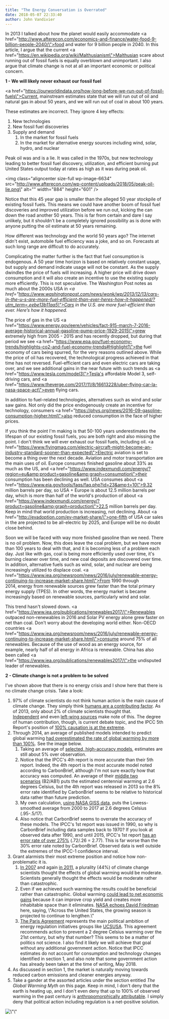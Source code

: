 ```yaml
---
title: "The Energy Conversation is Overrated"
date: 2018-05-07 22:33:40
author: John Vandivier
---
```




In 2013 I talked about how the planet would easily accommodate <a href=\"http://www.afterecon.com/economics-and-finance/water-food-9-billion-people-2040/\">food and water for 9 billion people</a> in 2040. In this article, I argue that the current <a href=\"https://en.wikipedia.org/wiki/Malthusianism\">Malthusian</a> scare about running out of fossil fuels is equally overblown and unimportant. I also argue that climate change is not at all an important economic or political concern.

<strong>1 - We will likely never exhaust our fossil fuel</strong>

<a href=\"https://ourworldindata.org/how-long-before-we-run-out-of-fossil-fuels\">Current, mainstream estimates</a> state that we will run out of oil and natural gas in about 50 years, and we will run out of coal in about 100 years.

These estimates are incorrect. They ignore 4 key effects:
<ol>
 	<li>New technologies</li>
 	<li>New fossil fuel discoveries</li>
 	<li>Supply and demand
<ol>
 	<li>In the market for fossil fuels</li>
 	<li>In the market for alternative energy sources including wind, solar, hydro, and nuclear</li>
</ol>
</li>
</ol>
Peak oil was and is a lie. It was called in the 1970s, but new technology leading to better fossil fuel discovery, utilization, and efficient burning put United States output today at rates as high as it was during peak oil.

<img class=\"aligncenter size-full wp-image-6634\" src=\"http://www.afterecon.com/wp-content/uploads/2018/05/peak-oil-lie.png\" alt=\"\" width=\"884\" height=\"601\" />

Notice that this 45 year gap is smaller than the alleged 50 year stockpile of existing fossil fuels. This means we could have another boom of fossil fuel discoveries and improved utilization before we run out, kicking the can down the road another 50 years. This is far from certain and dare I say unlikely, but it shouldn't be a completely ignored possibility as is done with anyone putting the oil estimate at 50 years remaining.

How different was technology and the world 50 years ago? The internet didn't exist, automobile fuel efficiency was a joke, and so on. Forecasts at such long range are difficult to do accurately.

Complicating the matter further is the fact that fuel consumption is endogenous. A 50 year time horizon is based on relatively constant usage, but supply and demand indicate usage will not be constant. As the supply dwindles the price of fuels will increasing. A higher price will drive down consumption and it will also create an incentive to use the existing supply more efficiently. This is not speculative. The Washington Post notes as much about the 2000s USA in <em><a href=\"https://www.washingtonpost.com/news/wonk/wp/2013/12/13/cars-in-the-u-s-are-more-fuel-efficient-than-ever-heres-how-it-happened/?utm_term=.eebe13b11aa5\">Cars in the U.S. are more fuel-efficient than ever. Here’s how it happened</a>.</em>

The price of gas in the US <a href=\"https://www.energy.gov/eere/vehicles/fact-915-march-7-2016-average-historical-annual-gasoline-pump-price-1929-2015\">grew extremely high from 2005 - 2015</a> and has recently dropped, but during that period we see <a href=\"https://www.epa.gov/fuel-economy-trends/highlights-co2-and-fuel-economy-trends#Highlight1\">the fuel economy of cars being spurred</a>, for the very reasons outlined above. While the price of oil has recovered, the technological progress achieved in that time has not reversed. Fuel-efficient cars and even electric cars are taking over, and we see additional gains in the near future with such trends as <a href=\"https://www.tesla.com/model3\">Tesla's affordable Model 3</a>, self-driving cars, and <a href=\"https://www.theverge.com/2017/11/8/16613228/uber-flying-car-la-nasa-space-act\">even flying cars</a>.

In addition to fuel-related technologies, alternatives such as wind and solar saw gains. Not only did the price endogenously create an incentive for technology, consumers <a href=\"https://phys.org/news/2016-09-gasoline-consumption-higher.html\">also reduced consumption in the face of higher prices</a>.

If you think the point I'm making is that 50-100 years underestimates the lifespan of our existing fossil fuels, you are both right and also missing the point. I don't think we will ever exhaust our fossil fuels, including oil. <a href=\"https://www.flyingmag.com/electric-aircraft-might-become-an-industry-standard-sooner-than-expected\">Electric aviation</a> is set to become a thing over the next decade. Aviation and motor transportation are the main uses of oil. Europe consumes finished gasoline about 33% as much as the US, and <a href=\"https://www.indexmundi.com/energy/?region=eu&amp;product=gasoline&amp;graph=consumption\">their consumption has been declining as well</a>. USA consumes about <a href=\"https://www.eia.gov/tools/faqs/faq.php?id=23&amp;t=10\">9.32 million barrels per day</a>, so USA + Europe is about 12.5 million barrels per day, which is more than half of the world's production of about <a href=\"https://www.indexmundi.com/energy/?product=gasoline&amp;graph=production\">22.5 million barrels per day</a>. Keep in mind that world production is increasing, not declining. About <a href=\"http://evadoption.com/ev-market-share/\">one-fifth of USA car sales</a> in the are projected to be all-electric by 2025, and Europe will be no doubt close behind.

Soon we will be faced with way more finished gasoline than we need. There is no oil problem. Now, this does leave the coal problem, but we have more than 100 years to deal with that, and it is becoming less of a problem each day. Just like with gas, coal is being more efficiently used over time, it's burning cleaner over time, and new coal deposits are discovered over time. In addition, alternative fuels such as wind, solar, and nuclear are being increasingly utilized to displace coal. <a href=\"https://www.iea.org/newsroom/news/2016/july/renewable-energy-continuing-to-increase-market-share.html\">From 1990 through 2014</a>, energy from renewable sources grew faster than the total primary energy supply (TPES). In other words, the energy market is became increasingly based on renewable sources, particularly wind and solar.

This trend hasn't slowed down. <a href=\"https://www.iea.org/publications/renewables2017/\">Renewables outpaced non-renewables in 2016</a> and Solar PV energy alone grew faster on net than coal. Don't worry about the developing world either. Non-OECD countries <a href=\"https://www.iea.org/newsroom/news/2016/july/renewable-energy-continuing-to-increase-market-share.html\">consume around 75% of all renewables</a>. Because of the use of wood as an energy source, for example, nearly half of all energy in Africa is renewable. China has also been called <a href=\"https://www.iea.org/publications/renewables2017/\">the undisputed leader of renewables</a>.

<strong>2 - Climate change is not a problem to be solved</strong>

I've shown above that there is no energy crisis and I show here that there is no climate change crisis. Take a look:
<ol>
 	<li>97% of climate scientists do not think human action is the main cause of climate change. They simply think <a href=\"https://en.wikipedia.org/w/index.php?title=Surveys_of_scientists%27_views_on_climate_change&amp;oldid=837899904#John_Cook_et_al.,_2013\">humans are a contributing factor</a>. As of 2013, only about 2% of climate scientists thought that. <a href=\"http://daviddfriedman.blogspot.co.uk/2014/02/a-climate-falsehood-you-can-check-for.html\">Independent</a> and even <a href=\"https://niskanencenter.org/blog/should-skeptics-concede-the-climate-consensus/\">left-wing sources</a> make note of this. The degree of human contribution, though, is current debate topic, and the IPCC 5th Report's position of <a href=\"https://www.carbonbrief.org/analysis-why-scientists-think-100-of-global-warming-is-due-to-humans\">100% causation is at the extreme</a>.</li>
 	<li>Through 2014, an average of published models intended to predict global warming <a href=\"https://wattsupwiththat.com/2014/05/31/in-house-testimony-botkin-dismantles-the-ipcc-2014-report/\">had overestimated the rate of global warming by more than 100%</a>. See the image below.
<ol>
 	<li>Taking an average of <a href=\"https://www.carbonbrief.org/analysis-how-well-have-climate-models-projected-global-warming\">selected, high-accuracy models</a>, estimates are still about 5% over observation.</li>
 	<li>Notice that the IPCC's 4th report is more accurate than their 5th report. Indeed, the 4th report is the most accurate model noted according to CarbonBrief, although I'm not sure exactly how that accuracy was computed. An average of their <a href=\"https://www.ipcc.ch/publications_and_data/ar4/wg1/en/spmsspm-projections-of.html\">middle two scenarios</a> (B2/AB1) puts the estimated centennial warming at 2.6 degrees Celsius, but the 4th report was released in 2013 so the 8% error rate identified by CarbonBrief seems to be relative to historical data rather than future prediction.</li>
 	<li>My own calculation, <a href=\"https://climate.nasa.gov/vital-signs/global-temperature/\">using NASA GISS data</a>, puts the Lowess-smoothed average from 2000 to 2017 at 2.6 degrees Celsius (.95-.5/17).</li>
 	<li>Also notice that CarbonBrief seems to overrate the accuracy of these models. The IPCC's 1st report was issued in 1990, so why is CarbonBrief including data samples back to 1970? If you look at observed data after 1990, and until 2015, IPCC's 1st report <a href=\"http://www.climatedepot.com/2015/11/04/no-global-warming-at-all-for-18-years-9-months-a-new-record-the-pause-lengthens-again-just-in-time-for-un-summit-in-paris/\">has an error rate of over 275%</a> (.72/.26 = 2.77). This is far worse than the 30% error rate noted by CarbonBrief. Observed data is well outside the extremes of the IPCC-1 confidence interval.</li>
</ol>
</li>
 	<li>Grant alarmists their most extreme position and notice how non-problematic it is.
<ol>
 	<li><a href=\"https://en.wikipedia.org/w/index.php?title=Surveys_of_scientists%27_views_on_climate_change&amp;oldid=837899904#STATS,_2007\">In 2007</a> and again <a href=\"https://en.wikipedia.org/w/index.php?title=Surveys_of_scientists%27_views_on_climate_change&amp;oldid=837899904#Farnsworth_and_Lichter,_2011\">in 2011</a>, a plurality (44%) of climate change scientists thought the effects of global warming would be moderate. Scientists generally thought the effects would be moderate rather than catastrophic.</li>
 	<li>Even if we achieved such warming the results could be beneficial rather than catastrophic. Global warming <a href=\"https://daviddfriedman.blogspot.com/2011/09/what-is-wrong-with-global-warming.html\">could lead to net economic gains</a> because it can improve crop yield and creates more inhabitable space than it eliminates. <a href=\"https://climate.nasa.gov/effects/\">NASA echoes David Friedman</a> here, saying, \"Across the United States, the growing season is projected to continue to lengthen.\"</li>
 	<li><a href=\"https://unfccc.int/process-and-meetings/the-paris-agreement/the-paris-agreement\">The Paris Agreement</a> represents the main political ambition of energy regulation initiatives groups like <a href=\"https://www.ucsusa.org/global-warming/science-and-impacts/science/human-contribution-to-gw-faq.html#.Wu-XV4gvyHs\">UCSUSA</a>. This agreement recommends action to prevent a 2 degree Celsius warming over the 21st century, but why that number? This seems to be a matter of politics not science. I also find it likely we will achieve that goal without any additional government action. Notice that IPCC estimates do not account for consumption and technology changes identified in section 1, and also note that some government action has already been taken at the time of writing, May 2018.</li>
</ol>
</li>
 	<li>As discussed in section 1, the market is naturally moving towards reduced carbon emissions and cleaner energies anyway.</li>
 	<li>Take a gander at the assorted articles under the section entitled <em>The Global Warming Myth</em> on this page. Keep in mind, I don't deny that the earth is heating up, and I don't even deny that up to 100% of observed warming in the past century is <a href=\"https://www.carbonbrief.org/analysis-why-scientists-think-100-of-global-warming-is-due-to-humans\">anthropomorphically attributable</a>. I simply deny that political action including regulation is a net-positive solution.</li>
</ol>
<img class=\"aligncenter size-full wp-image-6637\" src=\"http://www.afterecon.com/wp-content/uploads/2018/05/predictions-vs-real-world.jpg\" alt=\"\" width=\"383\" height=\"315\" />